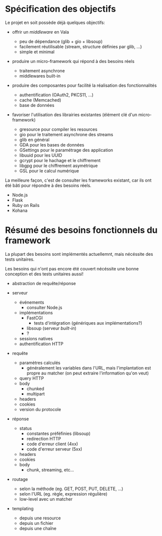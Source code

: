 # Spécification des objectifs

Le projet en soit possède déjà quelques objectifs:

 - offrir un _middleware_ en Vala
    - peu de dépendance (glib + gio + libsoup)
    - facilement réutilisable (stream, structure définies par glib, ...)
    - simple et minimal

 - produire un micro-framework qui répond à des besoins réels
    - traitement asynchrone
    - middlewares built-in

 - produire des composantes pour facilité la réalisation des fonctionnalités
    - authentification (OAuth2, PKCS11, ...)
    - cache (Memcached)
    - base de données

 - favoriser l'utilisation des librairies existantes (élément clé d'un micro-framework)
    - gresource pour compiler les resources
    - gio pour le traitement asynchrone des streams
    - glib en général
    - GDA pour les bases de données
    - GSettings pour le paramétrage des application
    - libuuid pour les UUID
    - gcrypt pour le hachage et le chiffrement
    - libgpg pour le chiffrement asymétrique
    - GSL pour le calcul numérique

La meilleure façon, c'est de consulter les frameworks existant, car ils ont été
bâti pour répondre à des besoins réels.

 - Node.js
 - Flask
 - Ruby on Rails
 - Kohana

# Résumé des besoins fonctionnels du framework

La plupart des besoins sont implémentés actuellemnt, mais nécéssite des tests
unitaires.

Les besoins qui n'ont pas encore été couvert nécéssite une bonne conception et
des tests unitaires aussi!

 - abstraction de requête/réponse

 - serveur
    - événements
       - consulter Node.js
    - implémentations
        - FastCGI
           - tests d'intégration (génériques aux implémentations?)
        - libsoup (serveur _built-in_)
        - ?
    - sessions natives
    - authentification HTTP

 - requête
    - paramètres calculés
       - généralement les variables dans l'URL, mais l'implantation est propre
         au matcher (on peut extraire l'information qu'on veut)
    - query HTTP
    - body
       - chunked
       - multipart
    - headers
    - cookies
    - version du protocole

  - réponse
     - status
        - constantes préféfinies (libsoup)
        - redirection HTTP
        - code d'erreur client (4xx)
        - code d'erreur serveur (5xx)
     - headers
     - cookies
     - body
        - chunk, streaming, etc...

 - routage
    - selon la méthode (eg. GET, POST, PUT, DELETE, ...)
    - selon l'URL (eg. règle, expression régulière)
    - low-level avec un matcher

 - templating
    - depuis une resource
    - depuis un fichier
    - depuis une chaîne
